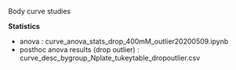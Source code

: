 Body curve studies

**Statistics**
* anova : curve_anova_stats_drop_400mM_outlier20200509.ipynb
* posthoc anova results (drop outlier) : curve_desc_bygroup_Nplate_tukeytable_dropoutlier.csv

